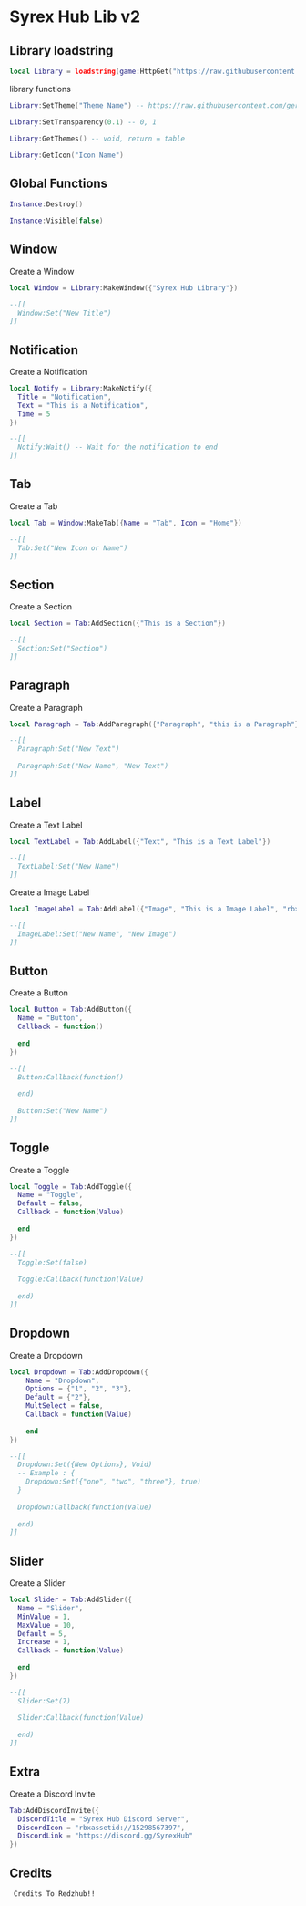 # Syrex Hub Lib v2
## Library loadstring
```lua
local Library = loadstring(game:HttpGet("https://raw.githubusercontent.com/gerisxx/LIBv2/main/Source.lua"))()
```

library functions
```lua
Library:SetTheme("Theme Name") -- https://raw.githubusercontent.com/gerisxx/LIB.v-2/main/Themes.lua

Library:SetTransparency(0.1) -- 0, 1

Library:GetThemes() -- void, return = table

Library:GetIcon("Icon Name")
```

## Global Functions
```lua
Instance:Destroy()

Instance:Visible(false)
```

## Window
Create a Window
```lua
local Window = Library:MakeWindow({"Syrex Hub Library"})

--[[
  Window:Set("New Title")
]]
```

## Notification
Create a Notification
```lua
local Notify = Library:MakeNotify({
  Title = "Notification",
  Text = "This is a Notification",
  Time = 5
})

--[[
  Notify:Wait() -- Wait for the notification to end
]]
```

## Tab
Create a Tab
```lua
local Tab = Window:MakeTab({Name = "Tab", Icon = "Home"})

--[[
  Tab:Set("New Icon or Name")
]]
```

## Section
Create a Section
```lua
local Section = Tab:AddSection({"This is a Section"})

--[[
  Section:Set("Section")
]]
```

## Paragraph
Create a Paragraph
```lua
local Paragraph = Tab:AddParagraph({"Paragraph", "this is a Paragraph"})

--[[
  Paragraph:Set("New Text")
  
  Paragraph:Set("New Name", "New Text")
]]
```

## Label
Create a Text Label
```lua
local TextLabel = Tab:AddLabel({"Text", "This is a Text Label"})

--[[
  TextLabel:Set("New Name")
]]
```

Create a Image Label
```lua
local ImageLabel = Tab:AddLabel({"Image", "This is a Image Label", "rbxassetid://"})

--[[
  ImageLabel:Set("New Name", "New Image")
]]
```

## Button
Create a Button
```lua
local Button = Tab:AddButton({
  Name = "Button",
  Callback = function()
    
  end
})

--[[
  Button:Callback(function()
    
  end)
  
  Button:Set("New Name")
]]
```

## Toggle
Create a Toggle
```lua
local Toggle = Tab:AddToggle({
  Name = "Toggle",
  Default = false,
  Callback = function(Value)
    
  end
})

--[[
  Toggle:Set(false)
  
  Toggle:Callback(function(Value)
  
  end)
]]
```

## Dropdown
Create a Dropdown
```lua
local Dropdown = Tab:AddDropdown({
    Name = "Dropdown",
    Options = {"1", "2", "3"},
    Default = {"2"},
    MultSelect = false,
    Callback = function(Value)
      
    end
})

--[[
  Dropdown:Set({New Options}, Void)
  -- Example : {
    Dropdown:Set({"one", "two", "three"}, true)
  }
  
  Dropdown:Callback(function(Value)
    
  end)
]]
```

## Slider
Create a Slider
```lua
local Slider = Tab:AddSlider({
  Name = "Slider",
  MinValue = 1,
  MaxValue = 10,
  Default = 5,
  Increase = 1,
  Callback = function(Value)
    
  end
})

--[[
  Slider:Set(7)
  
  Slider:Callback(function(Value)
    
  end)
]]
```

## Extra
Create a Discord Invite
```lua
Tab:AddDiscordInvite({
  DiscordTitle = "Syrex Hub Discord Server",
  DiscordIcon = "rbxassetid://15298567397",
  DiscordLink = "https://discord.gg/SyrexHub"
})
```
## Credits
` Credits To Redzhub!!`
